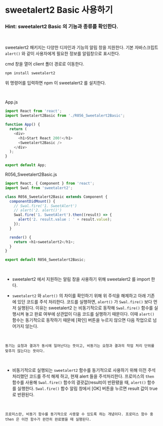 # sweetalert2 Basic 사용하기

### Hint: sweetalert2 Basic 의 기능과 종류를 확인한다.

<br>

sweetalert2 패키지는 다양한 디자인과 기능의 알림 창을 지원한다. 기본 자바스크립트 `alert()` 와 같이 사용자에게 필요한 정보를 알림창으로 표시한다.

cmd 창을 열어 client 폴더 경로로 이동한다.

```
npm install sweetalert2
```

위 명령어를 입력하면 npm 이 sweetalert2 를 설치한다.

<br>

App.js

```js
import React from 'react';
import Sweetalert2Basic from './R056_Sweetalert2Basic';

function App() {
  return (
    <div>
      <h1>Start React 200!</h1>
      <Sweetalert2Basic />
    </div>
  );
}

export default App;
```

R056_Sweetalert2Basic.js

```js
import React, { Component } from 'react';
import Swal from 'sweetalert2';

class R056_Sweetalert2Basic extends Component {
  componentDidMount() {
    // Swal.fire('1. SweetAlert')
    // alert('2. alert()')
    Swal.fire('1. SweetAlert').then((result) => {
      alert('2. result.value : ' + result.value);
    });
  }

  render() {
    return <h1>sweetalert2</h1>;
  }
}

export default R056_Sweetalert2Basic;
```

<br>

- sweetalert2 에서 지원하는 알림 창을 사용하기 위해 sweetalert2 를 import 한다.

- `sweetalert2` 와 `alert()` 의 차이를 확인하기 위해 위 주석을 해제하고 아래 기존에 있던 코드를 주석 처리한다. 코드를 실행하면, `alert()` 가 `Swal.fire()` 보다 먼저 실행된다. 이유는 sweetalert2 는 비동기적으로 동작해 `Swal.fire()` 함수를 실행시켜 놓고 완료 여부에 상관없이 다음 코드를 실행하기 때문이다. 이때 `alert()` 함수는 동기적으로 동작하기 때문에 [확인] 버튼을 누르지 않으면 다음 작업으로 넘어가지 않는다.

<br>

`동기는 요청과 결과가 동시에 일어난다는 뜻이고, 비동기는 요청과 결과의 작업 처리 단위를 맞추지 않는다는 뜻이다.`

<br>

- 비동기적으로 실행되는 `sweetalert2` 함수를 동기적으로 사용하기 위해 이전 주석 처리했던 코드를 주석 해제 하고, 현재 alert 들을 주석처리한다. 프로미스의 `then` 함수를 사용해 `Swal.fire()` 함수의 결괏값(result)이 반환됐을 때, `alert()` 함수를 실행한다. `Swal.fire()` 함수 알림 창에서 [OK] 버튼을 누르면 result 값이 true 로 반환된다.

<br>

`프로미스란, 비동기 함수를 동기적으로 사용할 수 있도록 하는 개념이다. 프로미스 함수 중 then 은 이전 함수가 완전히 완료됐을 때 실행된다.`
